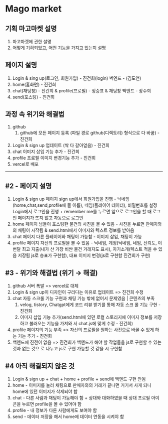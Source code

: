 # Mago market


## 기획 마고마켓 설명

1. 마고마켓에 관한 설명 
2. 어떻게 기획되었고, 어떤 기능을 가지고 있는지 설명

## 페이지 설명

1. Login & sing up(로그인, 회원가입) - 진건희(login) 벡엔드 - (김도연)
2. home(홈화면) - 진건희
3. chat(채팅창) - 진건희 & profile(프로필) - 정승표 & 채팅창 백엔드 - 장수희
4. send(포스팅) - 진건희

## 과정 속 위기와 해결법

1. github 
    1. github에 모든 페이지 등록 (파일 경로 github(디렉토리) 형식으로 다 바꿈) - 진건희
2. Login & sign up 업데이트 (싹 다 갈아엎음) - 진건희
3. chat 이미지 삽입 기능 추가 - 진건희
4. profile 프로필 이미지 변경기능 추가 - 진건희
5. vercel로 배포

---

## #2 - 페이지 설명

1. Login & sign up 페이지
sign up에서 회원가입을 진행 - 닉네임(home,chat,send,profile에 뜰 이름), 네임(플레이어 데이터), 비밀번호를 설정
Login에서 로그인을 진행 + remember me를 누르면 앞으로 로그인을 할 때 로그인 페이지가 뜨지 않고 자동으로 로그인
2. home 페이지
남들이 포스팅한 물건의 사진을 볼 수 있음 - 사진을 누르면 판매자와의 채팅이 시작됨 & send.html에서 이미지와 텍스트 정보를 받아옴
3. chat 페이지
다른 플레이어와 채팅이 가능함 - 이미지 삽입, 채팅이 가능
4. profile 페이지
자신의 프로필을 볼 수 있음 - 닉네임, 계정(닉네임, 네임, 신뢰도, 이번달 최고 지출(내가 산 가장 비싼 물건 거래자도 표시),
자기소개(텍스트 적을 수 있음 저장됨 js로 승표가 구현함), 대표 이미지 변경(js로 구현함 진건희가 구현)

## #3 - 위기와 해결법 (위기 → 해결)

1. github 서버 폭발 => vercel로 대체
2. Login & sign up이 디자인이 구리다는 이유로 업데이트 => 진건희 수정
3. chat 자동 스크롤 기능 구현과 채팅 기능 밖에 없어서 문제였음 | 콘텐츠의 부족
    1. velog, tistory, Chatgpt에게 코드 리뷰 받기를 통해 자동 스크 롤 기능 구현 - 진건희
    2. 이미지 삽입 기능 추가(send.html에 있던 로컬 스토리지에 이미지 정보를 저장하고 불러오는 기능을 가져와 서 chat.js에 맞게 수정 - 진건희)
4. profile 페이지의 기능 부족 => 자신의 프로필을 원하는 사진으로 바꿀 수 있게 하는 기는 추가 - 진건희
5. 백엔드에 진전이 없음 => 진건희가 백엔드가 해야 할 작업들을 js로 구현할 수 있는 것과 없는 것으 로 나누고 js로 구현 가능할 것 같을 시 구현함

## #4 아직 해결되지 않은 것

1. Login & sign up + chat + home + profile + send에 백엔드 구현 안됨
2. home - 이미지를 눌러 채팅으로 판매자와의 거래가 끝나면 거기서 사게 되니 home에 있던 이미지가 삭제되야 함 
3. chat - 다른 사람과 채팅이 가능해야 함 + 상대와 대화하였을 때 상대 프로필 아이콘을 누르면 profile을 볼 수 있어야 함
4. profile - 내 정보가 다른 사람에게도 보여야 함
5. send -  데이터 저장을 해서 home에 데이터 연동을 시켜야 함